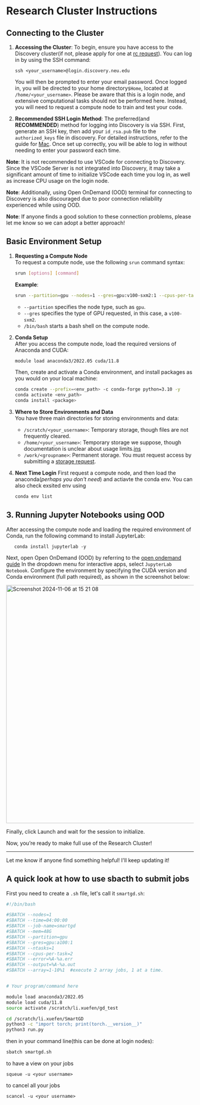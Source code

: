 # Research Cluster Instructions

## Connecting to the Cluster

1. **Accessing the Cluster**: 
   To begin, ensure you have access to the Discovery cluster(if not, please apply for one at [rc request](https://service.northeastern.edu/tech?id=sc_cat_item&sys_id=0ae24596db535fc075892f17d496199c)). You can log in by using the SSH command: 
   ```
   ssh <your_username>@login.discovery.neu.edu
   ```
   You will then be prompted to enter your email password. Once logged in, you will be directed to your home directory`$Home`, located at `/home/<your_username>`. Please be aware that this is a login node, and extensive computational tasks should not be performed here. Instead, you will need to request a compute node to train and test your code.

2. **Recommended SSH Login Method**: 
   The preferred(and **RECOMMENDED**) method for logging into Discovery is via SSH. First, generate an SSH key, then add your `id_rsa.pub` file to the `authorized_keys` file in discovery. For detailed instructions, refer to the guide for [Mac](https://rc-docs.northeastern.edu/en/latest/connectingtocluster/mac.html). Once set up correctly, you will be able to log in without needing to enter your password each time.

**Note**: It is not recommended to use VSCode for connecting to Discovery. Since the VSCode Server is not integrated into Discovery, it may take a significant amount of time to initialize VSCode each time you log in, as well as increase CPU usage on the login node.

**Note**: Additionally, using Open OnDemand (OOD) terminal for connecting to Discovery is also discouraged due to poor connection reliability experienced while using OOD.

**Note**: If anyone finds a good solution to these connection problems, please let me know so we can adopt a better approach!

## Basic Environment Setup

1. **Requesting a Compute Node**  
   To request a compute node, use the following `srun` command syntax:
   ```bash
   srun [options] [command]
   ```
   **Example**:
   ```bash
   srun --partition=gpu --nodes=1 --gres=gpu:v100-sxm2:1 --cpus-per-task=2 --mem=10GB --time=02:00:00 --pty /bin/bash
   ```
   - `--partition` specifies the node type, such as `gpu`.
   - `--gres` specifies the type of GPU requested, in this case, a `v100-sxm2`.
   - `/bin/bash` starts a bash shell on the compute node.

2. **Conda Setup**  
   After you access the compute node, load the required versions of Anaconda and CUDA:
   ```bash
   module load anaconda3/2022.05 cuda/11.8
   ```
   Then, create and activate a Conda environment, and install packages as you would on your local machine:
   ```bash
   conda create --prefix=<env_path> -c conda-forge python=3.10 -y
   conda activate <env_path>
   conda install <package>
   ```

3. **Where to Store Environments and Data**  
   You have three main directories for storing environments and data:
   - `/scratch/<your_username>`: Temporary storage, though files are not frequently cleared.
   - `/home/<your_username>`: Temporary storage we suppose, though documentation is unclear about usage limits.[ins](https://rc-docs.northeastern.edu/en/latest/datamanagement/discovery_storage.html)
   - `/work/<groupname>`: Permanent storage. You must request access by submitting a [storage request](https://service.northeastern.edu/tech?id=sc_cat_item&sys_id=891235d31b20c0502dafc8415b4bcb0e).

4. **Next Time Login**
    First request a compute node, and then load the anaconda(*perhaps you don't need*) and actiavte the conda env. You can also check exsited env using
    ```bash
    conda env list
    ```

## 3. **Running Jupyter Notebooks using OOD**
   After accessing the compute node and loading the required environment of Conda, run the following command to install JupyterLab:
```
   conda install jupyterlab -y
```
Next, open Open OnDemand (OOD) by referring to the [open ondemand guide](https://rc.northeastern.edu/ood/#:~:text=Log%20in%20to%20OOD.,launching%20JupyterLab%20Notebook%20will%20appear.) 
In the dropdown menu for interactive apps, select `JupyterLab Notebook`. Configure the environment by specifying the CUDA version and Conda environment (full path required), as shown in the screenshot below: 

<img width="640" alt="Screenshot 2024-11-06 at 15 21 08" src="https://github.com/user-attachments/assets/1e0a6a0c-2e18-4c06-b2b9-c5825d22eb84"> 

Finally, click Launch and wait for the session to initialize.


Now, you’re ready to make full use of the Research Cluster!

--- 

Let me know if anyone find something helpful! I'll keep updating it!

## A quick look at how to use sbacth to submit jobs
First you need to create a `.sh` file, let's call it `smartgd.sh`:

```sh
#!/bin/bash

#SBATCH --nodes=1
#SBATCH --time=04:00:00
#SBATCH --job-name=smartgd
#SBATCH --mem=48G
#SBATCH --partition=gpu
#SBATCH --gres=gpu:a100:1
#SBATCH --ntasks=1
#SBATCH --cpus-per-task=2
#SBATCH --error=%A-%a.err
#SBATCH --output=%A-%a.out
#SBATCH --array=1-10%1  #execute 2 array jobs, 1 at a time.


# Your program/command here

module load anaconda3/2022.05
module load cuda/11.8
source activate /scratch/li.xuefen/gd_test

cd /scratch/li.xuefen/SmartGD
python3 -c "import torch; print(torch.__version__)"
python3 run.py

```

then in your command line(this can be done at login nodes):
```bash
sbatch smartgd.sh
```

to have a view on your jobs
```
squeue -u <your username>
```
to cancel all your jobs
```
scancel -u <your username>
```
